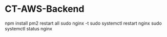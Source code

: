 # CT-AWS-Backend
npm install
pm2 restart all
sudo nginx -t
sudo systemctl restart nginx
sudo systemctl status nginx


 
